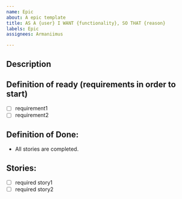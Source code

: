 ```yaml
---
name: Epic
about: A epic template
title: AS A {user} I WANT {functionality}, SO THAT {reason}
labels: Epic
assignees: Armaniimus

---
```

## Description

## Definition of ready (requirements in order to start)
- [ ] requirement1
- [ ] requirement2

## Definition of Done:
- All stories are completed.

## Stories:
- [ ] required story1
- [ ] required story2